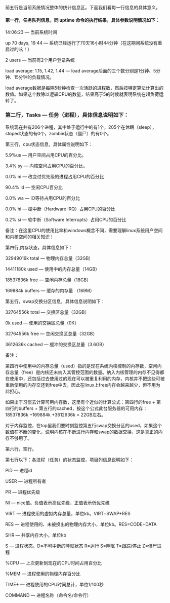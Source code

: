 前五行是当前系统情况整体的统计信息区。下面我们看每一行信息的具体意义。

#### 第一行，任务队列信息，同 uptime 命令的执行结果，具体参数说明情况如下：

14:06:23 — 当前系统时间

up 70 days, 16:44 — 系统已经运行了70天16小时44分钟（在这期间系统没有重启过的吆！）

2 users — 当前有2个用户登录系统

load average: 1.15, 1.42, 1.44 — load average后面的三个数分别是1分钟、5分钟、15分钟的负载情况。

load average数据是每隔5秒钟检查一次活跃的进程数，然后按特定算法计算出的数值。如果这个数除以逻辑CPU的数量，结果高于5的时候就表明系统在超负荷运转了。

### 第二行，Tasks — 任务（进程），具体信息说明如下：

系统现在共有206个进程，其中处于运行中的有1个，205个在休眠（sleep），stoped状态的有0个，zombie状态（僵尸）的有0个。

第三行，cpu状态信息，具体属性说明如下：

5.9%us — 用户空间占用CPU的百分比。

3.4% sy — 内核空间占用CPU的百分比。

0.0% ni — 改变过优先级的进程占用CPU的百分比

90.4% id — 空闲CPU百分比

0.0% wa — IO等待占用CPU的百分比

0.0% hi — 硬中断（Hardware IRQ）占用CPU的百分比

0.2% si — 软中断（Software Interrupts）占用CPU的百分比

备注：在这里CPU的使用比率和windows概念不同，需要理解linux系统用户空间和内核空间的相关知识！

第四行,内存状态，具体信息如下：

32949016k total — 物理内存总量（32GB）

14411180k used — 使用中的内存总量（14GB）

18537836k free — 空闲内存总量（18GB）

169884k buffers — 缓存的内存量 （169M）

第五行，swap交换分区信息，具体信息说明如下：

32764556k total — 交换区总量（32GB）

0k used — 使用的交换区总量（0K）

32764556k free — 空闲交换区总量（32GB）

3612636k cached — 缓冲的交换区总量（3.6GB）

备注：

第四行中使用中的内存总量（used）指的是现在系统内核控制的内存数，空闲内存总量（free）是内核还未纳入其管控范围的数量。纳入内核管理的内存不见得都在使用中，还包括过去使用过的现在可以被重复利用的内存，内核并不把这些可被重新使用的内存交还到free中去，因此在linux上free内存会越来越少，但不用为此担心。

如果出于习惯去计算可用内存数，这里有个近似的计算公式：第四行的free + 第四行的buffers + 第五行的cached，按这个公式此台服务器的可用内存：18537836k +169884k +3612636k = 22GB左右。

对于内存监控，在top里我们要时刻监控第五行swap交换分区的used，如果这个数值在不断的变化，说明内核在不断进行内存和swap的数据交换，这是真正的内存不够用了。

第六行，空行。

第七行以下：各进程（任务）的状态监控，项目列信息说明如下：

PID — 进程id

USER — 进程所有者

PR — 进程优先级

NI — nice值。负值表示高优先级，正值表示低优先级

VIRT — 进程使用的虚拟内存总量，单位kb。VIRT=SWAP+RES

RES — 进程使用的、未被换出的物理内存大小，单位kb。RES=CODE+DATA

SHR — 共享内存大小，单位kb

S — 进程状态。D=不可中断的睡眠状态 R=运行 S=睡眠 T=跟踪/停止 Z=僵尸进程

%CPU — 上次更新到现在的CPU时间占用百分比

%MEM — 进程使用的物理内存百分比

TIME+ — 进程使用的CPU时间总计，单位1/100秒

COMMAND — 进程名称（命令名/命令行）